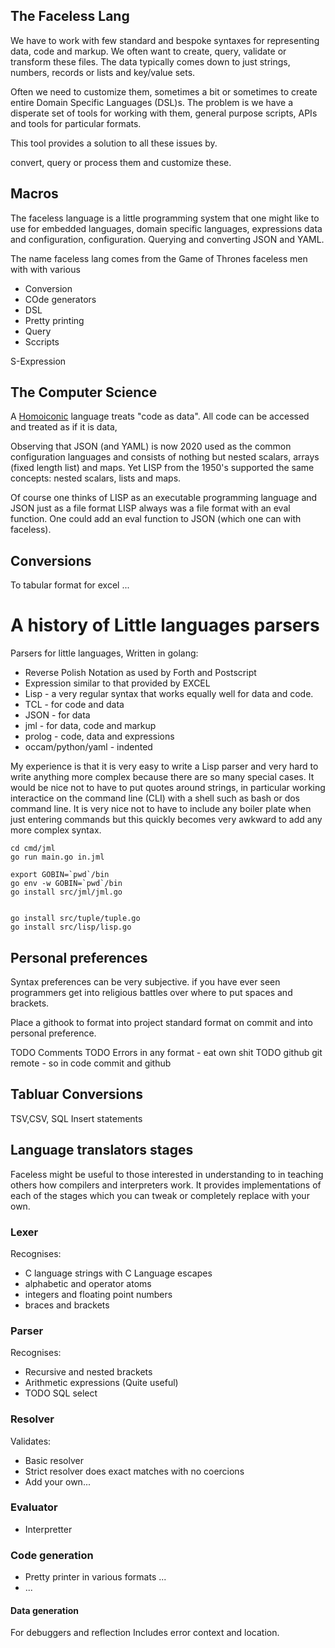 ## The Faceless Lang

We have to work with few standard and bespoke syntaxes for representing data, code and markup.
We often want to create, query, validate or transform these files.
The data typically comes down to just strings, numbers, records or lists and key/value sets.

Often we need to customize them, sometimes a bit or sometimes  to create entire Domain Specific Languages (DSL)s.
The problem is we have a disperate set of tools for working with them,
general purpose scripts, APIs and tools for particular formats.

This tool provides a solution to all these issues by.


convert, query or process them and customize these.

## Macros


The faceless language is a little programming system that one might like to use
for embedded languages, domain specific languages, expressions data and configuration,
configuration.   Querying and converting JSON and YAML.

The name faceless lang comes from the Game of Thrones faceless men
with with various 


* Conversion
* COde generators
* DSL
* Pretty printing
* Query
* Sccripts

S-Expression

## The Computer Science

A [Homoiconic](https://en.wikipedia.org/wiki/Homoiconicity) language treats "code as data".
All code can be accessed and treated as if it is data,

Observing that JSON (and YAML) is now 2020 used as the common configuration languages and consists of nothing but
nested scalars, arrays (fixed length list) and maps.   Yet LISP from the 1950's supported the same concepts: nested scalars, lists and maps.

Of course one thinks of LISP as an executable programming language and JSON just as a file format LISP always was a file format
with an eval function.  One could add an eval function to JSON (which one can with faceless).

## Conversions

To tabular format for excel ...


# A history of Little languages parsers

Parsers for little languages, Written in golang:

* Reverse Polish Notation as used by Forth and Postscript
* Expression similar to that provided by EXCEL
* Lisp - a very regular syntax that works equally well for data and code.
* TCL - for code and data
* JSON - for data
* jml - for data, code and markup
* prolog - code, data and expressions
* occam/python/yaml - indented

My experience is that it is very easy to write a Lisp parser and very hard to write anything more complex because there are so many special cases.
It would be nice not to have to put quotes around strings, in particular working interactice on the command line (CLI) with a shell such as bash or
dos command line.  It is very nice not to have to include any boiler plate when just entering commands but this quickly becomes very awkward to add any more complex syntax.

```
cd cmd/jml
go run main.go in.jml
```


```
export GOBIN=`pwd`/bin
go env -w GOBIN=`pwd`/bin
go install src/jml/jml.go


go install src/tuple/tuple.go
go install src/lisp/lisp.go

```

## Personal preferences

Syntax preferences can be very subjective.
if you have ever seen programmers get into religious battles over where to put spaces and brackets.

Place a githook to format into project standard format on commit and into personal preference.


TODO Comments
TODO Errors in any format - eat own shit
TODO github git remote - so in code commit and github


## Tabluar Conversions

TSV,CSV, SQL Insert statements


## Language translators stages

Faceless might be useful to those interested in understanding to in teaching others how compilers and interpreters work.
It provides implementations of each of the stages which you can tweak or completely replace with your own.

### Lexer

Recognises:
* C language strings with C Language escapes
* alphabetic and operator atoms
* integers and floating point numbers
* braces and brackets

### Parser

Recognises:
* Recursive and nested brackets
* Arithmetic expressions  (Quite useful)
* TODO SQL select

### Resolver

Validates:
* Basic resolver
* Strict resolver does exact matches with no coercions
* Add your own...

### Evaluator

* Interpretter

### Code generation

* Pretty printer in various formats ...
* ...

#### Data generation

For debuggers and reflection
Includes error context and location.